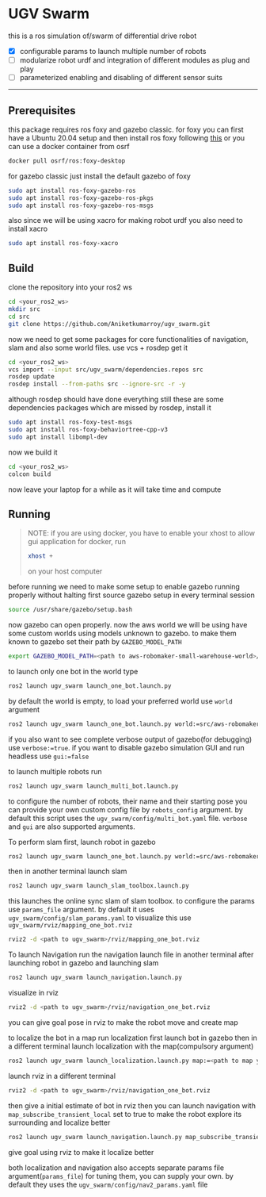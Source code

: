 # UGV Swarm
this is a ros simulation of/swarm of differential drive robot
- [x] configurable params to launch multiple number of robots
- [ ] modularize robot urdf and integration of different modules as plug and play
- [ ] parameterized enabling and disabling of different sensor suits
---
## Prerequisites
this package requires ros foxy and gazebo classic.
for foxy you can first have a Ubuntu 20.04 setup and then install ros foxy following [this](https://docs.ros.org/en/foxy/Installation/Ubuntu-Install-Debians.html) or you can use a docker container from osrf
```bash
docker pull osrf/ros:foxy-desktop
```
for gazebo classic just install the default gazebo of foxy
```bash
sudo apt install ros-foxy-gazebo-ros
sudo apt install ros-foxy-gazebo-ros-pkgs
sudo apt install ros-foxy-gazebo-ros-msgs
```
also since we will be using xacro for making robot urdf you also need to install xacro
```bash
sudo apt install ros-foxy-xacro
```

## Build
clone the repository into your ros2 ws
```bash
cd <your_ros2_ws>
mkdir src
cd src
git clone https://github.com/Aniketkumarroy/ugv_swarm.git
```
now we need to get some packages for core functionalities of navigation, slam and also some world files. use vcs + rosdep get it
```bash
cd <your_ros2_ws>
vcs import --input src/ugv_swarm/dependencies.repos src
rosdep update
rosdep install --from-paths src --ignore-src -r -y
```
although rosdep should have done everything still these are some dependencies packages which are missed by rosdep, install it
```bash
sudo apt install ros-foxy-test-msgs
sudo apt install ros-foxy-behaviortree-cpp-v3
sudo apt install libompl-dev
```
now we build it
```bash
cd <your_ros2_ws>
colcon build
```
now leave your laptop for a while as it will take time and compute

## Running
>NOTE: if you are using docker, you have to enable your xhost to allow gui application for docker, run
>```bash
>xhost +
>```
> on your host computer

before running we need to make some setup to enable gazebo running properly without halting
first source gazebo setup in every terminal session
```bash
source /usr/share/gazebo/setup.bash
```
now gazebo can open properly.
now the aws world we will be using have some custom worlds using models unknown to gazebo. to make them known to gazebo set their path by `GAZEBO_MODEL_PATH`
```bash
export GAZEBO_MODEL_PATH=<path to aws-robomaker-small-warehouse-world>/models/
```
to launch only one bot in the world type
```bash
ros2 launch ugv_swarm launch_one_bot.launch.py
```
by default the world is empty, to load your preferred world use `world` argument
```bash
ros2 launch ugv_swarm launch_one_bot.launch.py world:=src/aws-robomaker-small-warehouse-world/worlds/no_roof_small_warehouse/no_roof_small_warehouse.world
```
if you also want to see complete verbose output of gazebo(for debugging) use `verbose:=true`. if you want to disable gazebo simulation GUI and run headless use `gui:=false` 

to launch multiple robots run
```bash
ros2 launch ugv_swarm launch_multi_bot.launch.py
```
to configure the number of robots, their name and their starting pose you can provide your own custom config file by `robots_config` argument. by default this script uses the `ugv_swarm/config/multi_bot.yaml` file. `verbose` and `gui` are also supported arguments.

To perform slam first, launch robot in gazebo
```bash
ros2 launch ugv_swarm launch_one_bot.launch.py world:=src/aws-robomaker-small-warehouse-world/worlds/no_roof_small_warehouse/no_roof_small_warehouse.world
```
then in another terminal launch slam
```bash
ros2 launch ugv_swarm launch_slam_toolbox.launch.py
```
this launches the online sync slam of slam toolbox. to configure the params use `params_file` argument. by default it uses `ugv_swarm/config/slam_params.yaml`
to visualize this use `ugv_swarm/rviz/mapping_one_bot.rviz`
```bash
rviz2 -d <path to ugv_swarm>/rviz/mapping_one_bot.rviz
```

To launch Navigation run the navigation launch file in another terminal after launching robot in gazebo and launching slam
```bash
ros2 launch ugv_swarm launch_navigation.launch.py
```
visualize in rviz
```bash
rviz2 -d <path to ugv_swarm>/rviz/navigation_one_bot.rviz
```
you can give goal pose in rviz to make the robot move and create map

to localize the bot in a map run localization
first launch bot in gazebo then in a different terminal launch localization with the map(compulsory argument)
```bash
ros2 launch ugv_swarm launch_localization.launch.py map:=<path to map yaml file>
```
launch rviz in a different terminal
```bash
rviz2 -d <path to ugv_swarm>/rviz/navigation_one_bot.rviz
```
then give a initial estimate of bot in rviz
then you can launch navigation with `map_subscribe_transient_local` set to true to make the robot explore its surrounding and localize better
```bash
ros2 launch ugv_swarm launch_navigation.launch.py map_subscribe_transient_local:=true
```
give goal using rviz to make it localize better

both localization and navigation also accepts separate params file argument(`params_file`) for tuning them, you can supply your own. by default they uses the `ugv_swarm/config/nav2_params.yaml` file
